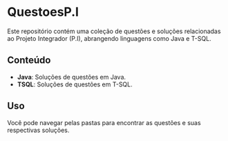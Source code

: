 # QuestoesP.I

Este repositório contém uma coleção de questões e soluções relacionadas ao Projeto Integrador (P.I), abrangendo linguagens como Java e T-SQL.

## Conteúdo

- **Java**: Soluções de questões em Java.
- **TSQL**: Soluções de questões em T-SQL.

## Uso

Você pode navegar pelas pastas para encontrar as questões e suas respectivas soluções.
